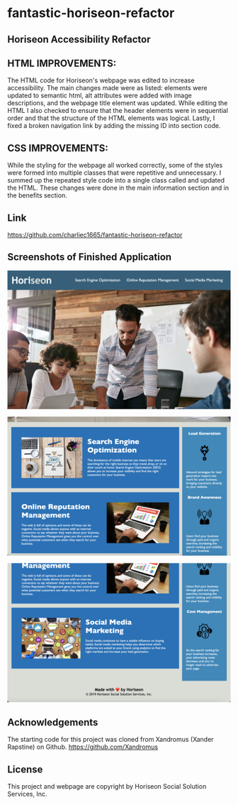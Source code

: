 # fantastic-horiseon-refactor

## Horiseon Accessibility Refactor



## HTML IMPROVEMENTS:

The HTML code for Horiseon's webpage was edited to increase accessibility. The main changes made were as listed: elements were updated to semantic html, alt attributes were added with image descriptions, and the webpage title element was updated.
While editing the HTML I also checked to ensure that the header elements were in sequential order and that the structure of the HTML elements was logical. Lastly, I fixed a broken navigation link by adding the missing ID into section code.

## CSS IMPROVEMENTS:

While the styling for the webpage all worked correctly, some of the styles were formed into multiple classes that were repetitive and unnecessary. I summed up the repeated style code into a single class called and updated the HTML. 
These changes were done in the main information section and in the benefits section.

## Link

https://github.com/charliec1665/fantastic-horiseon-refactor

## Screenshots of Finished Application

![Screenshot of the Horiseon website header and hero image](./assets/images/screenshot_1.png "Screenshot 1")

![Screenshot of the Horiseon website main content](./assets/images/screenshot_2.png "Screenshot 2")

![Screenshot of the Horiseon website main content and footer](./assets/images/screenshot_3.png "Screenshot 3")

## Acknowledgements

The starting code for this project was cloned from Xandromus (Xander Rapstine) on Github. https://github.com/Xandromus

## License

This project and webpage are copyright by Horiseon Social Solution Services, Inc.
